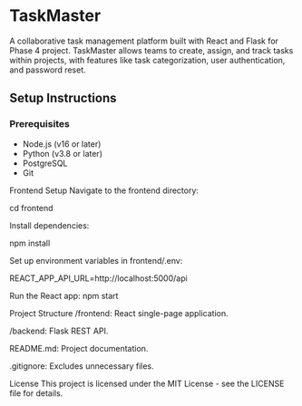# TaskMaster

A collaborative task management platform built with React and Flask for Phase 4 project. TaskMaster allows teams to create, assign, and track tasks within projects, with features like task categorization, user authentication, and password reset.

## Setup Instructions

### Prerequisites
- Node.js (v16 or later)
- Python (v3.8 or later)
- PostgreSQL
- Git

Frontend Setup
Navigate to the frontend directory:

cd frontend 

Install dependencies:

npm install

Set up environment variables in frontend/.env:

REACT_APP_API_URL=http://localhost:5000/api

Run the React app:
npm start

Project Structure
/frontend: React single-page application.

/backend: Flask REST API.

README.md: Project documentation.

.gitignore: Excludes unnecessary files.

License
This project is licensed under the MIT License - see the LICENSE file for details.
```

